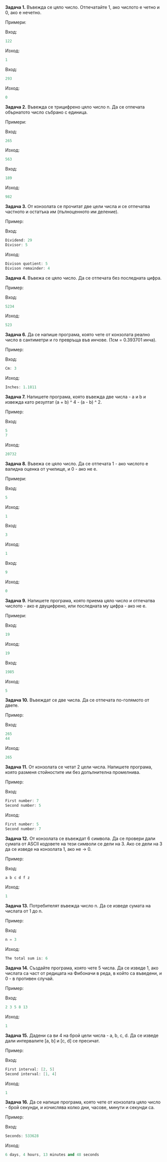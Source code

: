 **Задача 1.** Въвежда се цяло число. Отпечатайте 1, ако числото е четно и 0, ако е нечетно. 

Примери: 

Вход: 
```c++
122
```
Изход: 
```c++
1
```

Вход: 
```c++
293
```
Изход: 
```c++
0
```

**Задача 2.** Въвежда се трицифрено цяло число n. Да се отпечата обърнатото число събрано с единица.

Примери:
    
Вход:
```c++
265
```
Изход: 
```c++
563
```

Вход: 
```c++
189
```
Изход: 
```c++
982
```

**Задача 3.** От конзолата се прочитат две цели числа и се отпечатва частното и остатъка им (пълноценното им деление). 

Пример: 

Вход: 
```c++
Dividend: 29
Divisor: 5
```
Изход:
```c++ 
Divison quotient: 5
Divison remainder: 4
```

**Задача 4.** Въвежа се цяло число. Да се отпечата без последната цифра. 

Пример: 
    
Вход: 
```c++
5234
```
Изход: 
```c++
523
```

**Задача 6.** Да се напише програма, която чете от конзолата реално число в сантиметри и го превръща във инчове. 
              (1см = 0.393701 инча).
              
Пример:

Вход:
```c++
Cm: 3
```
Изход:
```c++
Inches: 1.1811
```

**Задача 7.** Напишете програма, която въвежда две числа - a и b и извежда като резултат (a + b) ^ 4 - (a - b) ^ 2.

Пример:
    
Вход: 
```c++
5
7
```
Изход:
```c++ 
20732
```

**Задача 8.** Въвежа се цяло число. Да се отпечата 1 - ако числото е валидна оценка от училище, и 0 - ако не е.

Примери:
    
Вход: 
```c++
5
```
Изход: 
```c++
1
```

Вход: 
```c++
3
```
Изход: 
```c++
1
```

Вход: 
```c++
9
```
Изход: 
```c++
0
```

**Задача 9.** Напишете програма, която приема цяло число и отпечатва числото - ако е двуцифрено, или последната му цифра - ако не е.

Примери:
    
Вход:
```c++
19
```
Изход:
```c++
19
```

Вход:
```c++
1985
```
Изход:
```c++
5
```

**Задача 10.** Въвеждат се две числа. Да се отпечата по-голямото от двете.

Пример:
    
Вход: 
```c++
265
44
```
Изход: 
```c++
265
```

**Задача 11.** Oт конзолата се четат 2 цели числа. Напишете програма, която разменя стойностите им без допълнителна промелнива.

Пример: 

Вход:
```c++
First number: 7
Second number: 5
```
Изход:
```c++
First number: 5
Second number: 7
```

**Задача 12.** От конзолата се въвеждат 6 символа. Да се провери дали сумата от ASCII кодовете на тези символи се дели на 3.
               Ако се дели на 3 да се изведе на конзолата 1, ако не -> 0. 
               
Пример:
    
Вход:
```c++
a b c d f z
```
Изход:
```c++
1
```

**Задача 13.** Потребителят въвежда число n. Да се изведе сумата на числата от 1 до n.

Пример: 
    
Вход:
```c++
n = 3
```
Изход:
```c++
The total sum is: 6
```

**Задача 14.** Създайте програма, която чете 5 числа. Да се изведе 1, ако числата са част от редицата на Фибоначи в реда, в              който са въведени, и 0 - в противен случай. 

Пример:

Вход:
```c++
2 3 5 8 13
```
Изход:
```c++
1
```

**Задача 15.** Дадени са ви 4 на брой цели числа - a, b, c, d. Да се изведе дали интервалите [a, b] и [c, d] се пресичат. 

Пример:
    
Вход:
```c++
First interval: [2, 5]
Second interval: [1, 4]
```
Изход:
```c++
1
```

**Задача 16.** Да се напише програма, която чете от конзолата цяло число - брой секунди, и изчислява колко дни, часове, минути  и секунди са.

Пример:
    
Вход:
```c++
Seconds: 533628
```
Изход:
```c++
6 days, 4 hours, 13 minutes and 48 seconds
```
     
